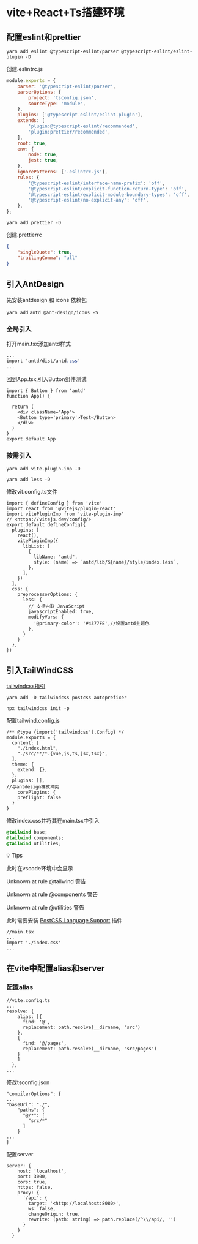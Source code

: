 # vite+React+Ts搭建环境

## 配置eslint和prettier

`yarn add eslint @typescript-eslint/parser @typescript-eslint/eslint-plugin -D`

创建.eslintrc.js

```jsx
module.exports = {
	parser: '@typescript-eslint/parser',
	parserOptions: {
		project: 'tsconfig.json',
		sourceType: 'module',
	},
	plugins: ['@typescript-eslint/eslint-plugin'],
	extends: [
		'plugin:@typescript-eslint/recommended',
		'plugin:prettier/recommended',
	],
	root: true,
	env: {
		node: true,
		jest: true,
	},
	ignorePatterns: ['.eslintrc.js'],
	rules: {
		'@typescript-eslint/interface-name-prefix': 'off',
		'@typescript-eslint/explicit-function-return-type': 'off',
		'@typescript-eslint/explicit-module-boundary-types': 'off',
		'@typescript-eslint/no-explicit-any': 'off',
	},
};
```

`yarn add prettier -D`

创建.prettierrc

```json
{
	"singleQuote": true,
	"trailingComma": "all"
}
```

## 引入AntDesign

先安装antdesign 和 icons 依赖包

`yarn add` `antd @ant-design/icons -S`

### 全局引入

打开main.tsx添加antd样式

```css
...
import 'antd/dist/antd.css'
...
```

回到App.tsx,引入Button组件测试

```tsx
import { Button } from 'antd'
function App() {

  return (
    <div className="App"> 
    <Button type='primary'>Test</Button>
    </div>
  )
}
export default App
```

### 按需引入

`yarn add vite-plugin-imp -D`

`yarn add less -D`

修改vit.config.ts文件

```tsx
import { defineConfig } from 'vite'
import react from '@vitejs/plugin-react'
import vitePluginImp from 'vite-plugin-imp'
// <https://vitejs.dev/config/>
export default defineConfig({
  plugins: [
    react(),
    vitePluginImp({
      libList: [
        {
          libName: "antd",
          style: (name) => `antd/lib/${name}/style/index.less`,
        },
      ],
    })
  ],
  css: {
    preprocessorOptions: {
      less: {
        // 支持内联 JavaScript
        javascriptEnabled: true,
        modifyVars: {
          '@primary-color': '#4377FE',//设置antd主题色
        },
      }
    }
  },
})
```

## 引入TailWindCSS

[tailwindcss指引](https://tailwindcss.com/docs/guides/vite)

`yarn add -D tailwindcss postcss autoprefixer`

`npx tailwindcss init -p`

配置tailwind.config.js

```tsx
/** @type {import('tailwindcss').Config} */ 
module.exports = {
  content: [
    "./index.html",
    "./src/**/*.{vue,js,ts,jsx,tsx}",
  ],
  theme: {
    extend: {},
  },
  plugins: [],
//与antdesign样式冲突
	corePlugins: {
    preflight: false
  }
}
```

修改index.css并将其在main.tsx中引入

```css
@tailwind base;
@tailwind components;
@tailwind utilities;
```

<aside> 💡 Tips

此时在vscode环境中会显示

Unknown at rule @tailwind 警告

Unknown at rule @components 警告

Unknown at rule @utilities 警告

此时需要安装 [PostCSS Language Support](https://marketplace.visualstudio.com/items?itemName=csstools.postcss) 插件

</aside>

```tsx
//main.tsx
...
import './index.css'
...
```

## 在vite中配置alias和server

### 配置alias

```tsx
//vite.config.ts
...
resolve: {
    alias: [{
      find: '@',
      replacement: path.resolve(__dirname, 'src')
    },
    {
      find: '@/pages',
      replacement: path.resolve(__dirname, 'src/pages')
    }
    ]
  },
...
```

修改tsconfig.json

```tsx
"compilerOptions": {
...
"baseUrl": "./",
    "paths": {
      "@/*": [
        "src/*"
      ]
    }
...
}
```

配置server

```tsx
server: {
    host: 'localhost',
    port: 3000,
    cors: true,
    https: false,
    proxy: {
      '/api': {
        target: '<http://localhost:8080>',
        ws: false,
        changeOrigin: true,
        rewrite: (path: string) => path.replace(/^\\/api/, '')
      }
    }
  }
```

